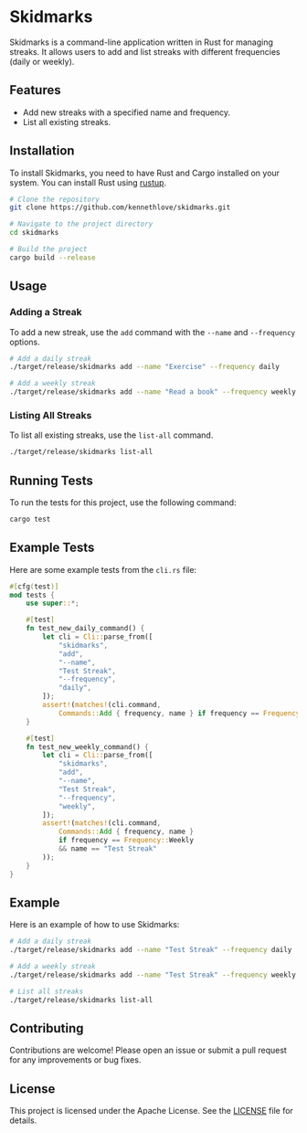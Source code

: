 # Skidmarks

Skidmarks is a command-line application written in Rust for managing streaks.
It allows users to add and list streaks with different frequencies (daily or
weekly).

## Features

- Add new streaks with a specified name and frequency.
- List all existing streaks.

## Installation

To install Skidmarks, you need to have Rust and Cargo installed on your system.
You can install Rust using [rustup](https://rustup.rs/).

```sh
# Clone the repository
git clone https://github.com/kennethlove/skidmarks.git

# Navigate to the project directory
cd skidmarks

# Build the project
cargo build --release
```

## Usage
### Adding a Streak
To add a new streak, use the `add` command with the `--name` and `--frequency`
options.

```sh
# Add a daily streak
./target/release/skidmarks add --name "Exercise" --frequency daily

# Add a weekly streak
./target/release/skidmarks add --name "Read a book" --frequency weekly
```

### Listing All Streaks
To list all existing streaks, use the `list-all` command.

```sh
./target/release/skidmarks list-all
```

## Running Tests
To run the tests for this project, use the following command:

```sh
cargo test
```

## Example Tests
Here are some example tests from the `cli.rs` file:

```rust
#[cfg(test)]
mod tests {
    use super::*;

    #[test]
    fn test_new_daily_command() {
        let cli = Cli::parse_from([
            "skidmarks",
            "add",
            "--name",
            "Test Streak",
            "--frequency",
            "daily",
        ]);
        assert!(matches!(cli.command,
            Commands::Add { frequency, name } if frequency == Frequency::Daily && name == "Test Streak"));
    }

    #[test]
    fn test_new_weekly_command() {
        let cli = Cli::parse_from([
            "skidmarks",
            "add",
            "--name",
            "Test Streak",
            "--frequency",
            "weekly",
        ]);
        assert!(matches!(cli.command,
            Commands::Add { frequency, name }
            if frequency == Frequency::Weekly
            && name == "Test Streak"
        ));
    }
}
```

## Example
Here is an example of how to use Skidmarks:

```sh
# Add a daily streak
./target/release/skidmarks add --name "Test Streak" --frequency daily

# Add a weekly streak
./target/release/skidmarks add --name "Test Streak" --frequency weekly

# List all streaks
./target/release/skidmarks list-all
```

## Contributing
Contributions are welcome! Please open an issue or submit a pull request for
any improvements or bug fixes.

## License
This project is licensed under the Apache License. See the [LICENSE](LICENSE)
file for details.
